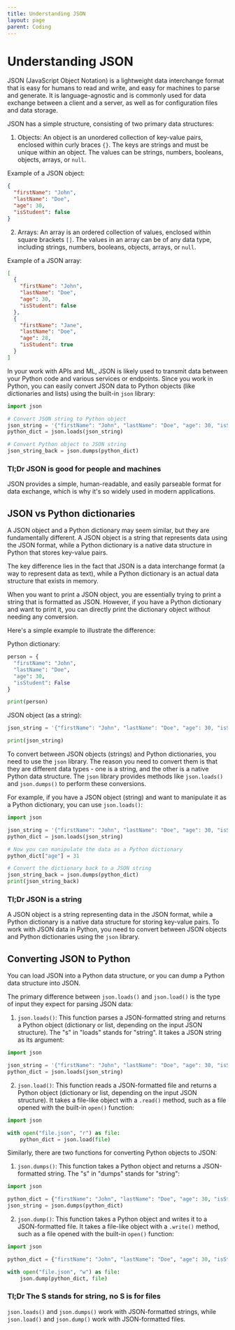 ```yaml
---
title: Understanding JSON
layout: page
parent: Coding
---
```



# Understanding JSON

JSON (JavaScript Object Notation) is a lightweight data interchange format that is easy for humans to read and write, and easy for machines to parse and generate. It is language-agnostic and is commonly used for data exchange between a client and a server, as well as for configuration files and data storage.

JSON has a simple structure, consisting of two primary data structures:

1. Objects: An object is an unordered collection of key-value pairs, enclosed within curly braces `{}`. The keys are strings and must be unique within an object. The values can be strings, numbers, booleans, objects, arrays, or `null`.

Example of a JSON object:

```json
{
  "firstName": "John",
  "lastName": "Doe",
  "age": 30,
  "isStudent": false
}
```

2. Arrays: An array is an ordered collection of values, enclosed within square brackets `[]`. The values in an array can be of any data type, including strings, numbers, booleans, objects, arrays, or `null`.

Example of a JSON array:

```json
[
  {
    "firstName": "John",
    "lastName": "Doe",
    "age": 30,
    "isStudent": false
  },
  {
    "firstName": "Jane",
    "lastName": "Doe",
    "age": 28,
    "isStudent": true
  }
]
```

In your work with APIs and ML, JSON is likely used to transmit data between your Python code and various services or endpoints. Since you work in Python, you can easily convert JSON data to Python objects (like dictionaries and lists) using the built-in `json` library:

```python
import json

# Convert JSON string to Python object
json_string = '{"firstName": "John", "lastName": "Doe", "age": 30, "isStudent": false}'
python_dict = json.loads(json_string)

# Convert Python object to JSON string
json_string_back = json.dumps(python_dict)
```

### Tl;Dr JSON is good for people and machines

JSON provides a simple, human-readable, and easily parseable format for data exchange, which is why it's so widely used in modern applications.

## JSON vs Python dictionaries

A JSON object and a Python dictionary may seem similar, but they are fundamentally different. A JSON object is a string that represents data using the JSON format, while a Python dictionary is a native data structure in Python that stores key-value pairs.

The key difference lies in the fact that JSON is a data interchange format (a way to represent data as text), while a Python dictionary is an actual data structure that exists in memory.

When you want to print a JSON object, you are essentially trying to print a string that is formatted as JSON. However, if you have a Python dictionary and want to print it, you can directly print the dictionary object without needing any conversion.

Here's a simple example to illustrate the difference:

Python dictionary:
```python
person = {
  "firstName": "John",
  "lastName": "Doe",
  "age": 30,
  "isStudent": False
}

print(person)
```

JSON object (as a string):
```python
json_string = '{"firstName": "John", "lastName": "Doe", "age": 30, "isStudent": false}'

print(json_string)
```

To convert between JSON objects (strings) and Python dictionaries, you need to use the `json` library. The reason you need to convert them is that they are different data types - one is a string, and the other is a native Python data structure. The `json` library provides methods like `json.loads()` and `json.dumps()` to perform these conversions.

For example, if you have a JSON object (string) and want to manipulate it as a Python dictionary, you can use `json.loads()`:

```python
import json

json_string = '{"firstName": "John", "lastName": "Doe", "age": 30, "isStudent": false}'
python_dict = json.loads(json_string)

# Now you can manipulate the data as a Python dictionary
python_dict["age"] = 31

# Convert the dictionary back to a JSON string
json_string_back = json.dumps(python_dict)
print(json_string_back)
```

### Tl;Dr JSON is a string

A JSON object is a string representing data in the JSON format, while a Python dictionary is a native data structure for storing key-value pairs. To work with JSON data in Python, you need to convert between JSON objects and Python dictionaries using the `json` library.

## Converting JSON to Python

You can load JSON into a Python data structure, or you can dump a Python data structure into JSON.

The primary difference between `json.loads()` and `json.load()` is the type of input they expect for parsing JSON data:

1. `json.loads()`: This function parses a JSON-formatted string and returns a Python object (dictionary or list, depending on the input JSON structure). The "s" in "loads" stands for "string". It takes a JSON string as its argument:

```python
import json

json_string = '{"firstName": "John", "lastName": "Doe", "age": 30, "isStudent": false}'
python_dict = json.loads(json_string)
```

2. `json.load()`: This function reads a JSON-formatted file and returns a Python object (dictionary or list, depending on the input JSON structure). It takes a file-like object with a `.read()` method, such as a file opened with the built-in `open()` function:

```python
import json

with open("file.json", "r") as file:
    python_dict = json.load(file)
```

Similarly, there are two functions for converting Python objects to JSON:

1. `json.dumps()`: This function takes a Python object and returns a JSON-formatted string. The "s" in "dumps" stands for "string":

```python
import json

python_dict = {"firstName": "John", "lastName": "Doe", "age": 30, "isStudent": False}
json_string = json.dumps(python_dict)
```

2. `json.dump()`: This function takes a Python object and writes it to a JSON-formatted file. It takes a file-like object with a `.write()` method, such as a file opened with the built-in `open()` function:

```python
import json

python_dict = {"firstName": "John", "lastName": "Doe", "age": 30, "isStudent": False}

with open("file.json", "w") as file:
    json.dump(python_dict, file)
```

### Tl;Dr The S stands for string, no S is for files
`json.loads()` and `json.dumps()` work with JSON-formatted strings, while `json.load()` and `json.dump()` work with JSON-formatted files.
